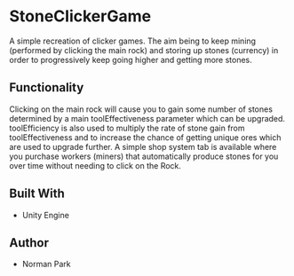 # StoneClickerGame
A simple recreation of clicker games. The aim being to keep mining (performed by clicking the main rock) and storing up stones (currency) in order to progressively keep going higher and getting more stones.

## Functionality
Clicking on the main rock will cause you to gain some number of stones determined by a main toolEffectiveness parameter which can be upgraded. toolEfficiency is also used to multiply the rate of stone gain from toolEffectiveness and to increase the chance of getting unique ores which are used to upgrade further.
A simple shop system tab is available where you purchase workers (miners) that automatically produce stones for you over time without needing to click on the Rock.

## Built With
* Unity Engine

## Author
* Norman Park
